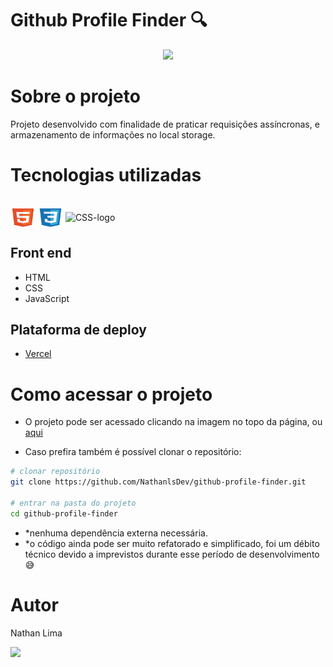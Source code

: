 # Github Profile Finder 🔍
<div align="center" max-width="600" max-height="600">
  <a href="https://github-profile-finder-two-rust.vercel.app/" target="_blank">
    <img width="600" src="https://i.ibb.co/2S1vz0N/Untitled.jpg">
  </a>
</div>



# Sobre o projeto
Projeto desenvolvido com finalidade de praticar requisições assíncronas, e armazenamento de informações no local storage.

# Tecnologias utilizadas

<div style="display: inline_block"><br>
  <img align="center" alt="HTML-logo" title="HTML" height="30" width="40" src="https://raw.githubusercontent.com/devicons/devicon/master/icons/html5/html5-original.svg" alt="html-logo">
  <img align="center" alt="CSS-logo" title="CSS" height="30" width="40" src="https://raw.githubusercontent.com/devicons/devicon/master/icons/css3/css3-original.svg" alt="css-logo">
  <img align="center" alt="CSS-logo" title="Javascript" height="30" width="40" src="https://cdn.jsdelivr.net/gh/devicons/devicon@latest/icons/javascript/javascript-plain.svg" alt="javascript-logo">
</div>

## Front end
- HTML
- CSS
- JavaScript
## Plataforma de deploy
- <a href="https://vercel.com/">Vercel</a>

# Como acessar o projeto
- O projeto pode ser acessado clicando na imagem no topo da página, ou <a href="https://github-profile-finder-two-rust.vercel.app/">aqui</a>

- Caso prefira também é possível clonar o repositório:

```bash
# clonar repositório
git clone https://github.com/NathanlsDev/github-profile-finder.git

# entrar na pasta do projeto
cd github-profile-finder
```
- *nenhuma dependência externa necessária.
- *o código ainda pode ser muito refatorado e simplificado, foi um débito técnico devido a imprevistos durante esse período de desenvolvimento 😅

# Autor

Nathan Lima
<div>
  <a href="https://www.linkedin.com/in/NathanlsDev/" target="_blank" rel="external" title="Linkedin">
    <img src="https://img.shields.io/badge/-LinkedIn-%230077B5?style=for-the-badge&logo=linkedin&logoColor=white" target="_blank">
  </a>
</div>

